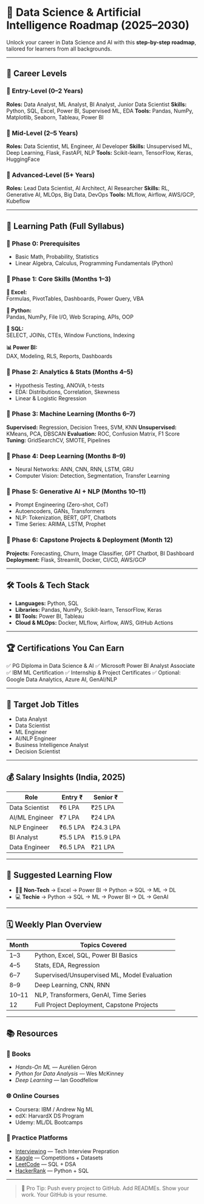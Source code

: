 # 🚀 Data Science & Artificial Intelligence Roadmap (2025–2030)

Unlock your career in Data Science and AI with this **step-by-step roadmap**, tailored for learners from all backgrounds.

---

## 🎯 Career Levels

### 👶 Entry-Level (0–2 Years)

**Roles:** Data Analyst, ML Analyst, BI Analyst, Junior Data Scientist
**Skills:** Python, SQL, Excel, Power BI, Supervised ML, EDA
**Tools:** Pandas, NumPy, Matplotlib, Seaborn, Tableau, Power BI

### 🧠 Mid-Level (2–5 Years)

**Roles:** Data Scientist, ML Engineer, AI Developer
**Skills:** Unsupervised ML, Deep Learning, Flask, FastAPI, NLP
**Tools:** Scikit-learn, TensorFlow, Keras, HuggingFace

### 🧠 Advanced-Level (5+ Years)

**Roles:** Lead Data Scientist, AI Architect, AI Researcher
**Skills:** RL, Generative AI, MLOps, Big Data, DevOps
**Tools:** MLflow, Airflow, AWS/GCP, Kubeflow

---

## 🧭 Learning Path (Full Syllabus)

### 📌 Phase 0: Prerequisites

* Basic Math, Probability, Statistics
* Linear Algebra, Calculus, Programming Fundamentals (Python)

### 📌 Phase 1: Core Skills (Months 1–3)

**🧩 Excel:**  
Formulas, PivotTables, Dashboards, Power Query, VBA  

**🐍 Python:**  
Pandas, NumPy, File I/O, Web Scraping, APIs, OOP  

**🧮 SQL:**  
SELECT, JOINs, CTEs, Window Functions, Indexing  

**📊 Power BI:**  
DAX, Modeling, RLS, Reports, Dashboards  

### 📌 Phase 2: Analytics & Stats (Months 4–5)

* Hypothesis Testing, ANOVA, t-tests
* EDA: Distributions, Correlation, Skewness
* Linear & Logistic Regression

### 📌 Phase 3: Machine Learning (Months 6–7)

**Supervised:** Regression, Decision Trees, SVM, KNN
**Unsupervised:** KMeans, PCA, DBSCAN
**Evaluation:** ROC, Confusion Matrix, F1 Score
**Tuning:** GridSearchCV, SMOTE, Pipelines

### 📌 Phase 4: Deep Learning (Months 8–9)

* Neural Networks: ANN, CNN, RNN, LSTM, GRU
* Computer Vision: Detection, Segmentation, Transfer Learning

### 📌 Phase 5: Generative AI + NLP (Months 10–11)

* Prompt Engineering (Zero-shot, CoT)
* Autoencoders, GANs, Transformers
* NLP: Tokenization, BERT, GPT, Chatbots
* Time Series: ARIMA, LSTM, Prophet

### 📌 Phase 6: Capstone Projects & Deployment (Month 12)

**Projects:** Forecasting, Churn, Image Classifier, GPT Chatbot, BI Dashboard
**Deployment:** Flask, Streamlit, Docker, CI/CD, AWS/GCP

---

## 🛠️ Tools & Tech Stack

* **Languages:** Python, SQL
* **Libraries:** Pandas, NumPy, Scikit-learn, TensorFlow, Keras
* **BI Tools:** Power BI, Tableau
* **Cloud & MLOps:** Docker, MLflow, Airflow, AWS, GitHub Actions

---

## 🏆 Certifications You Can Earn

✅ PG Diploma in Data Science & AI
✅ Microsoft Power BI Analyst Associate
✅ IBM ML Certification
✅ Internship & Project Certificates
✅ Optional: Google Data Analytics, Azure AI, GenAI/NLP

---

## 💼 Target Job Titles

* Data Analyst
* Data Scientist
* ML Engineer
* AI/NLP Engineer
* Business Intelligence Analyst
* Decision Scientist

---

## 💰 Salary Insights (India, 2025)

| Role           | Entry ₹  | Senior ₹  |
| -------------- | -------- | --------- |
| Data Scientist | ₹6 LPA   | ₹25 LPA   |
| AI/ML Engineer | ₹7 LPA   | ₹24 LPA   |
| NLP Engineer   | ₹6.5 LPA | ₹24.3 LPA |
| BI Analyst     | ₹5.5 LPA | ₹15.9 LPA |
| Data Engineer  | ₹6.5 LPA | ₹21 LPA   |

---

## 🔁 Suggested Learning Flow

* 🧑‍💻 **Non-Tech** → Excel → Power BI → Python → SQL → ML → DL
* 💻 **Techie** → Python → SQL → ML → Power BI → DL → GenAI

---

## 🗓️ Weekly Plan Overview

| Month | Topics Covered                               |
| ----- | -------------------------------------------- |
| 1–3   | Python, Excel, SQL, Power BI Basics          |
| 4–5   | Stats, EDA, Regression                       |
| 6–7   | Supervised/Unsupervised ML, Model Evaluation |
| 8–9   | Deep Learning, CNN, RNN                      |
| 10–11 | NLP, Transformers, GenAI, Time Series        |
| 12    | Full Project Deployment, Capstone Projects   |

---

## 📚 Resources

### 📘 Books

* *Hands-On ML* — Aurélien Géron
* *Python for Data Analysis* — Wes McKinney
* *Deep Learning* — Ian Goodfellow

### 🌐 Online Courses

* Coursera: IBM / Andrew Ng ML
* edX: HarvardX DS Program
* Udemy: ML/DL Bootcamps

### 🧪 Practice Platforms

* [Interviewing](https://interviewing.io/) — Tech Interview Prepration
* [Kaggle](https://kaggle.com) — Competitions + Datasets
* [LeetCode](https://leetcode.com) — SQL + DSA
* [HackerRank](https://hackerrank.com) — Python + SQL

---

> 📢 Pro Tip: Push every project to GitHub. Add READMEs. Show your work. Your GitHub is your resume.
